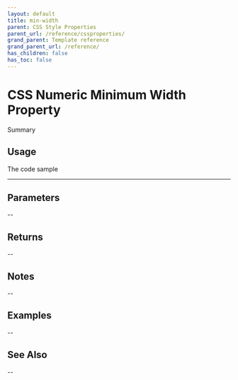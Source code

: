 ```yaml
---
layout: default
title: min-width
parent: CSS Style Properties
parent_url: /reference/cssproperties/
grand_parent: Template reference
grand_parent_url: /reference/
has_children: false
has_toc: false
---
```


# CSS Numeric Minimum Width Property

Summary

## Usage

 The code sample

---

## Parameters

--

## Returns 

--

## Notes


-- 

## Examples


--


## See Also


--


